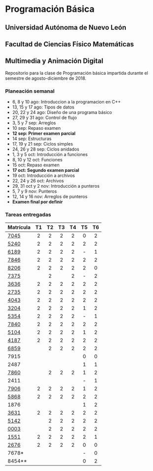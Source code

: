 # Programación Básica

## Universidad Autónoma de Nuevo León
## Facultad de Ciencias Físico Matemáticas
## Multimedia y Animación Digital

Repositorio para la clase de Programación básica impartida durante el semestre de agosto-diciembre de 2018.

### Planeación semanal

* 6, 8 y 10 ago: Introduccion a la programacion en C++
* 13, 15 y 17 ago: Tipos de datos
* 20, 22 y 24 ago: Diseño de una programa básico
* 27, 29 y 31 ago: Control de flujo
* 3, 5 y 7 sep: Arreglos
* 10 sep: Repaso examen
* **12 sep: Primer examen parcial**
* 14 sep: Estructuras
* 17, 19 y 21 sep: Ciclos simples
* 24, 26 y 28 sep: Ciclos anidados
* 1, 3 y 5 oct: Introducción a funciones
* 8, 10 y 12 oct: Funciones
* 15 oct: Repaso examen
* **17 oct: Segundo examen parcial**
* 19 oct: Introducción a archivos
* 22, 24 y 26 oct: Archivos
* 29, 31 oct y 2 nov: Introducción a punteros
* 5, 7 y 9 nov: Punteros
* 12, 14 y 16 nov: Arreglos de punteros
* **Examen final por definir**


### Tareas entregadas

| Matrícula                                                            | T1 | T2 | T3 | T4 | T5 | T6 |
|:---------------------------------------------------------------------|:--:|:--:|:--:|:--:|:--:|:--:|
| [7045](https://github.com/Geekerxd/repositorio-de-gonzalo)           | 2  | 2  | 2  | 2  | 0  | 2  |
| [5240](https://github.com/gerardobecerra1/prograbasica2do.)          | 2  | 2  | 2  | 2  | 2  | 2  |
| [6189](https://github.com/Componentlime69/trabajo-PB.git)            | 2  | 2  | 2  | 2  | -  | 1  |
| [7846](https://github.com/DonatoCalvillo/prograbasica)               | 2  | 2  | 2  | 2  | 2  | 2  |
| [8206](https://github.com/FranciscoJavierCamachoAlcala/Prograbacisa) | 2  | 2  | 2  | 2  | 2  | 0  |
| [7375](https://github.com/dlcastrob/Programacion-Basica)             |    | 2  |    | 2  | -  | 2  |
| [3636](https://github.com/IsaiContreras/PogramBasicT)                | 2  | 2  | 2  | 2  | 2  | 2  |
| [2735](https://github.com/JMCorreaGzz/Progra-Basica)                 | 2  | 2  | 2  | 2  | 2  | 2  |
| [4043](https://github.com/NancyCura/ProgramacioonBasica)             | 2  | 2  | 2  | 2  | 2  | 2  |
| [3204](https://github.com/DanielGarciaMazatan/Repositorio)           | 2  | 2  | 2  | 2  | 1  | 2  |
| [5354](https://github.com/ValeriaGzan/PrograBasic)                   | 2  | 2  | 2  | 2  | -  | 1  |
| [7840](https://github.com/Rome1317/Programacion-Basica)              | 2  | 2  | 2  | 2  | 2  | 2  |
| [5104](https://github.com/elangeladri28/Pb-1805104)                  | 2  | 2  | 2  | 2  | 1  | 2  |
| [4187](https://github.com/AlbertoHV23/1814187)                       | 2  | 2  | 2  | 2  | 2  | 2  |
| [6859](https://github.com/AldoIbarra/PBRepositorio1736859.git)       |    | 2  | 2  | 2  | 2  | 2  |
| 7915                                                                 |    |    |    |    | 0  | 0  |
| 2487                                                                 |    |    |    |    | 1  | 1  |
| [7860](https://github.com/Angel03paredes/Programacion-basica.git)    |    | 2  | 2  | 2  | 1  | 2  |
| 2411                                                                 |    |    |    |    | -  | 1  |
| [7906](https://github.com/luciasarahi/Tarea-2)                       | 2  | 2  | 2  | 2  | 1  | 2  |
| [5868](https://github.com/AlnOsvaldo/PB-1795868)                     | 2  | 2  | 2  | 2  | 2  | 2  |
| 1876                                                                 |    |    |    |    | 1  | 2  |
| [3631](https://github.com/Diego1803631/Tareas)                       | 2  | 2  | 2  | 2  | 2  | 2  |
| [5142](https://github.com/Raycerk/Tareas)                            |    | 2  | 2  | 2  | 2  | 2  |
| [0003](https://bitbucket.org/IssaValeria/programacion/src/master/)   |    | 2  | 2  | 2  | 2  | 2  |
| [1551](https://github.com/VianeyHernandez/Tarea-3)                   | 2  | 2  | 2  | 2  | 2  | 1  |
| [2676](https://github.com/JLeonardoRM/Tareas-PB)                     | 2  | 2  | 2  | 2  | 0  | 0  |
| 7678*                                                                |    |    |    |    | -  | 0  |
| 8454**                                                               |    |    |    |    | 0  | 2  |